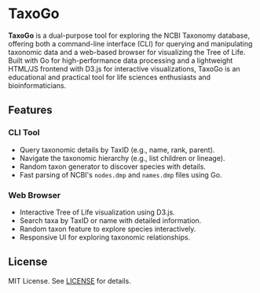 # TaxoGo

**TaxoGo** is a dual-purpose tool for exploring the NCBI Taxonomy database, offering both a command-line interface (CLI) for querying and manipulating taxonomic data and a web-based browser for visualizing the Tree of Life. Built with Go for high-performance data processing and a lightweight HTML/JS frontend with D3.js for interactive visualizations, TaxoGo is an educational and practical tool for life sciences enthusiasts and bioinformaticians.

## Features

### CLI Tool
- Query taxonomic details by TaxID (e.g., name, rank, parent).
- Navigate the taxonomic hierarchy (e.g., list children or lineage).
- Random taxon generator to discover species with details.
- Fast parsing of NCBI's `nodes.dmp` and `names.dmp` files using Go.

### Web Browser
- Interactive Tree of Life visualization using D3.js.
- Search taxa by TaxID or name with detailed information.
- Random taxon feature to explore species interactively.
- Responsive UI for exploring taxonomic relationships.

## License
MIT License. See [LICENSE](LICENSE) for details.
